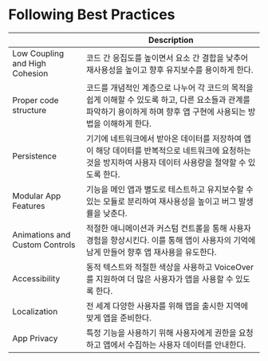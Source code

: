 # Following Best Practices

| | Description |
|--|--|
|Low Coupling and High Cohesion |  코드 간 응집도를 높이면서 요소 간 결합을 낮추어 재사용성을 높이고 향후 유지보수를 용이하게 한다. |
| Proper code structure | 코드를 개념적인 계층으로 나누어 각 코드의 목적을 쉽게 이해할 수 있도록 하고, 다른 요소들과 관계를 파악하기 용이하게 하며 향후 앱 구현에 사용되는 방법을 이해하게 한다. |
| Persistence | 기기에 네트워크에서 받아온 데이터를 저장하여 앱이 해당 데이터를 반복적으로 네트워크에 요청하는 것을 방지하여 사용자 데이터 사용량을 절약할 수 있도록 한다. |
| Modular App Features | 기능을 메인 앱과 별도로 테스트하고 유지보수할 수 있는 모듈로 분리하여 재사용성을 높이고 버그 발생률을 낮춘다. |
| Animations and Custom Controls | 적절한 애니메이션과 커스텀 컨트롤을 통해 사용자 경험을 향상시킨다. 이를 통해 앱이 사용자의 기억에 남게 만들어 향후 앱 재사용을 유도한다. |
| Accessibility | 동적 텍스트와 적절한 색상을 사용하고 VoiceOver를 지원하여 더 많은 사용자가 앱을 사용할 수 있도록 한다. |
| Localization | 전 세계 다양한 사용자를 위해 앱을 출시한 지역에 맞게 앱을 준비한다. |
| App Privacy | 특정 기능을 사용하기 위해 사용자에게 권한을 요청하고 앱에서 수집하는 사용자 데이터를 안내한다. |